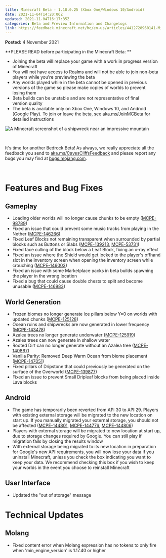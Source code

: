 ```yaml
---
title: Minecraft Beta - 1.18.0.25 (Xbox One/Windows 10/Android)
date: 2021-11-04T14:20:06Z
updated: 2021-11-04T16:17:35Z
categories: Beta and Preview Information and Changelogs
link: https://feedback.minecraft.net/hc/en-us/articles/4412728960141-Minecraft-Beta-1-18-0-25-Xbox-One-Windows-10-Android-
---
```


**Posted:** 4 November 2021

**PLEASE READ before participating in the Minecraft Beta: **

- Joining the beta will replace your game with a work in progress version of Minecraft 
- You will not have access to Realms and will not be able to join non-beta players while you're previewing the beta
- Any worlds played while in the beta cannot be opened in previous versions of the game so please make copies of worlds to prevent losing them 
- Beta builds can be unstable and are not representative of final version quality 
- The beta is available only on Xbox One, Windows 10, and Android (Google Play). To join or leave the beta, see [aka.ms/JoinMCBeta](https://aka.ms/JoinMCBeta) for detailed instructions

![A Minecraft screenshot of a shipwreck near an impressive mountain](https://feedback.minecraft.net/hc/article_attachments/4412728857357/beta18_5wrd.jpg)

 

It's time for another Bedrock Beta! As always, we really appreciate all the feedback you send to [aka.ms/CavesCliffsFeedback](http://aka.ms/CavesCliffsFeedback) and please report any bugs you may find at [bugs.mojang.com](http://bugs.mojang.com/).

 

# **Features and Bug Fixes**

## **Gameplay**

- Loading older worlds will no longer cause chunks to be empty ([MCPE-98789](https://bugs.mojang.com/browse/MCPE-98789))
- Fixed an issue that could prevent some music tracks from playing in the Nether ([MCPE-146266](https://bugs.mojang.com/browse/MCPE-146266))
- Fixed Leaf Blocks not remaining transparent when surrounded by partial blocks such as Buttons or Slabs ([MCPE-139213](https://bugs.mojang.com/browse/MCPE-139213), [MCPE-53731](https://bugs.mojang.com/browse/MCPE-53731))
- Fixed face culling of the block below a Leaf Block, fixing an x-ray effect
- Fixed an issue where the Shield would get locked to the player's offhand slot in the inventory screen when opening the inventory screen while crouching ([MCPE-146003](https://bugs.mojang.com/browse/MCPE-146003))
- Fixed an issue with some Marketplace packs in beta builds spawning the player in the wrong location
- Fixed a bug that could cause double chests to split and become unusable ([MCPE-146983](https://bugs.mojang.com/browse/MCPE-146983))

## **World Generation**

- Frozen biomes no longer generate Ice pillars below Y=0 on worlds with updated chunks ([MCPE-125128](https://bugs.mojang.com/browse/MCPE-125128))
- Ocean ruins and shipwrecks are now generated in lower frequency ([MCPE-143478](https://bugs.mojang.com/browse/MCPE-143478))
- Azalea trees no longer generate underwater ([MCPE-125919](https://bugs.mojang.com/browse/MCPE-125919))
- Azalea trees can now generate in shallow water
- Rooted Dirt can no longer generate without an Azalea tree ([MCPE-140867](https://bugs.mojang.com/browse/MCPE-140867))
- Vanilla Parity: Removed Deep Warm Ocean from biome placement ([MCPE-147051](https://bugs.mojang.com/browse/MCPE-147051))
- Fixed pillars of Dripstone that could previously be generated on the surface of the Overworld ([MCPE-139877](https://bugs.mojang.com/browse/MCPE-139877))
- Fixed an issue to prevent Small Dripleaf blocks from being placed inside Lava blocks

## **Android**

- The game has temporarily been reverted from API 30 to API 29. Players with existing external storage will be migrated to the new location on start up. If you manually migrated your external storage, you should not be affected ([MCPE-144801](https://bugs.mojang.com/browse/MCPE-144801), [MCPE-144776](https://bugs.mojang.com/browse/MCPE-144776), [MCPE-144806](https://bugs.mojang.com/browse/MCPE-144806))
- Players with external storage will be migrated to new location at start up, due to storage changes required by Google. You can still play if migration fails by closing the results window
- With external storage being migrated to its new location in preparation for Google's new API requirements, you will now lose your data if you uninstall Minecraft, unless you check the box indicating you want to keep your data. We recommend checking this box if you wish to keep your worlds in the event you choose to reinstall Minecraft

## **User Interface**

- Updated the "out of storage" message

# **Technical Updates**

## **Molang**

- Fixed content error when Molang expression has no tokens to only fire when 'min_engine_version' is 1.17.40 or higher
